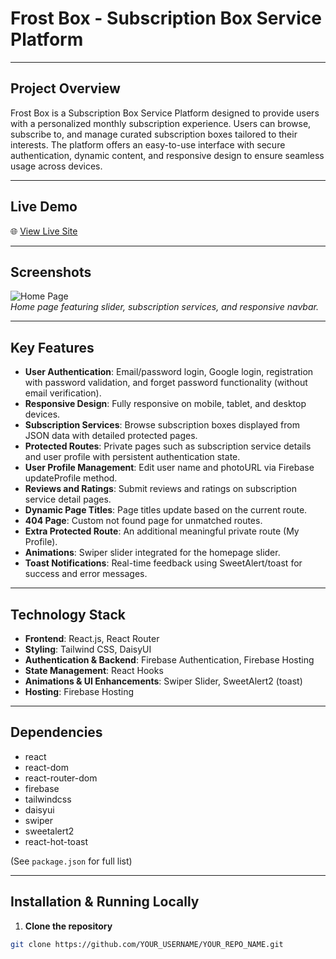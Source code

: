  # Frost Box - Subscription Box Service Platform

---

## Project Overview

Frost Box is a Subscription Box Service Platform designed to provide users with a personalized monthly subscription experience. Users can browse, subscribe to, and manage curated subscription boxes tailored to their interests. The platform offers an easy-to-use interface with secure authentication, dynamic content, and responsive design to ensure seamless usage across devices.

---

## Live Demo

🌐 [View Live Site](https://frost-box-a9-ab4d6.web.app/)

---

## Screenshots

![Home Page](https://i.ibb.co/your-screenshot-url/homepage.png)  
*Home page featuring slider, subscription services, and responsive navbar.*

---

## Key Features

- **User Authentication**: Email/password login, Google login, registration with password validation, and forget password functionality (without email verification).
- **Responsive Design**: Fully responsive on mobile, tablet, and desktop devices.
- **Subscription Services**: Browse subscription boxes displayed from JSON data with detailed protected pages.
- **Protected Routes**: Private pages such as subscription service details and user profile with persistent authentication state.
- **User Profile Management**: Edit user name and photoURL via Firebase updateProfile method.
- **Reviews and Ratings**: Submit reviews and ratings on subscription service detail pages.
- **Dynamic Page Titles**: Page titles update based on the current route.
- **404 Page**: Custom not found page for unmatched routes.
- **Extra Protected Route**: An additional meaningful private route (My Profile).
- **Animations**: Swiper slider integrated for the homepage slider.
- **Toast Notifications**: Real-time feedback using SweetAlert/toast for success and error messages.

---

## Technology Stack

- **Frontend**: React.js, React Router
- **Styling**: Tailwind CSS, DaisyUI
- **Authentication & Backend**: Firebase Authentication, Firebase Hosting
- **State Management**: React Hooks
- **Animations & UI Enhancements**: Swiper Slider, SweetAlert2 (toast)
- **Hosting**: Firebase Hosting

---

## Dependencies

- react
- react-dom
- react-router-dom
- firebase
- tailwindcss
- daisyui
- swiper
- sweetalert2
- react-hot-toast

(See `package.json` for full list)

---

## Installation & Running Locally

1. **Clone the repository**

```bash
git clone https://github.com/YOUR_USERNAME/YOUR_REPO_NAME.git
